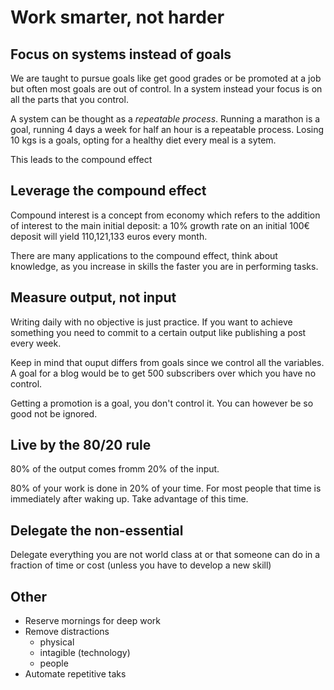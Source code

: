 # Work smarter, not harder

## Focus on systems instead of goals

We are taught to pursue goals like get good grades or be promoted at a job but often most goals are out of control. In a system instead your focus is on all the parts that you control.

A system can be thought as a *repeatable process*. Running a marathon is a goal, running 4 days a week for half an hour is a repeatable process. Losing 10 kgs is a goals, opting for a healthy diet every meal is a sytem.

This leads to the compound effect

## Leverage the compound effect

Compound interest is a concept from economy which refers to the addition of interest to the main initial deposit: a 10% growth rate on an initial 100€ deposit will yield 110,121,133 euros every month.

There are many applications to the compound effect, think about knowledge, as you increase in skills the faster you are in performing tasks.

## Measure output, not input

Writing daily with no objective is just practice. If you want to achieve something you need to commit to a certain output like publishing a post every week.

Keep in mind that ouput differs from goals since we control all the variables. A goal for a blog would be to get 500 subscribers over which you have no control.

Getting a promotion is a goal, you don't control it. You can however be so good not be ignored.

## Live by the 80/20 rule

80% of the output comes fromm 20% of the input. 

80% of your work is done in 20% of your time. For most people that time is immediately after waking up. Take advantage of this time.

## Delegate the non-essential

Delegate everything you are not world class at or that someone can do in a fraction of time or cost (unless you have to develop a new skill)

## Other

* Reserve mornings for deep work
* Remove distractions
	* physical
	* intagible (technology)
	* people
* Automate repetitive taks

